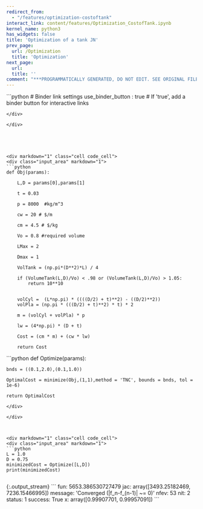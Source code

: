 ```yaml
---
redirect_from:
  - "/features/optimization-costoftank"
interact_link: content/features/Optimization_CostofTank.ipynb
kernel_name: python3
has_widgets: false
title: 'Optimization of a tank JN'
prev_page:
  url: /Optimization
  title: 'Optimization'
next_page:
  url: 
  title: ''
comment: "***PROGRAMMATICALLY GENERATED, DO NOT EDIT. SEE ORIGINAL FILES IN /content***"
---
```

<div markdown="1" class="cell code_cell">
<div class="input_area" markdown="1">
```python
# Binder link settings
use_binder_button                : true  # If 'true', add a binder button for interactive links

```
</div>

</div>





<div markdown="1" class="cell code_cell">
<div class="input_area" markdown="1">
```python
def Obj(params):
    
    L,D = params[0],params[1]
    
    t = 0.03
    
    p = 8000  #kg/m^3
    
    cw = 20 # $/m
    
    cm = 4.5 # $/kg
    
    Vo = 0.8 #required volume

    LMax = 2
    
    Dmax = 1
    
    VolTank = (np.pi*(D**2)*L) / 4
    
    if (VolumeTank(L,D)/Vo) < .98 or (VolumeTank(L,D)/Vo) > 1.05:
        return 10**10
    
    
    volCyl =  (L*np.pi) * ((((D/2) + t)**2) - ((D/2)**2))
    volPla = (np.pi * (((D/2) + t)**2) * t) * 2
    
    m = (volCyl + volPla) * p    
    
    lw = (4*np.pi) * (D + t)
    
    Cost = (cm * m) + (cw * lw)
    
    return Cost

```
</div>

</div>



<div markdown="1" class="cell code_cell">
<div class="input_area" markdown="1">
```python
def Optimize(params):
    
    bnds = ((0.1,2.0),(0.1,1.0))
    
    OptimalCost = minimize(Obj,(1,1),method = 'TNC', bounds = bnds, tol = 1e-6)
    
    return OptimalCost
    
    

```
</div>

</div>



<div markdown="1" class="cell code_cell">
<div class="input_area" markdown="1">
```python
L = 1.0
D = 0.75
minimizedCost = Optimize([L,D])
print(minimizedCost)


```
</div>

<div class="output_wrapper" markdown="1">
<div class="output_subarea" markdown="1">
{:.output_stream}
```
     fun: 5653.386530727479
     jac: array([3493.25182469, 7236.15466995])
 message: 'Converged (|f_n-f_(n-1)| ~= 0)'
    nfev: 53
     nit: 2
  status: 1
 success: True
       x: array([0.99907701, 0.99957091])
```
</div>
</div>
</div>

